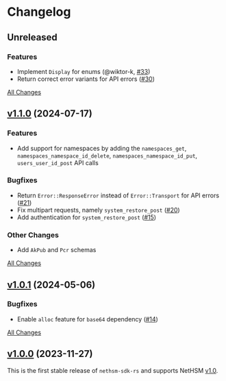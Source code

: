 # Changelog

## Unreleased

### Features

- Implement `Display` for enums (@wiktor-k, [#33](https://github.com/Nitrokey/nethsm-sdk-rs/pull/33))
- Return correct error variants for API errors ([#30](https://github.com/Nitrokey/nethsm-sdk-rs/issues/30))

[All Changes](https://github.com/Nitrokey/nethsm-sdk-rs/compare/v1.1.0...HEAD)

## [v1.1.0](https://github.com/Nitrokey/nethsm-sdk-rs/releases/tag/v1.1.0) (2024-07-17)

### Features

- Add support for namespaces by adding the `namespaces_get`, `namespaces_namespace_id_delete`, `namespaces_namespace_id_put`, `users_user_id_post` API calls

### Bugfixes

- Return `Error::ResponseError` instead of `Error::Transport` for API errors ([#21](https://github.com/Nitrokey/nethsm-sdk-rs/issues/21))
- Fix multipart requests, namely `system_restore_post` ([#20](https://github.com/Nitrokey/nethsm-sdk-rs/issues/20))
- Add authentication for `system_restore_post` ([#15](https://github.com/Nitrokey/nethsm-sdk-rs/issues/15))

### Other Changes

- Add `AkPub` and `Pcr` schemas

[All Changes](https://github.com/Nitrokey/nethsm-sdk-rs/compare/v1.0.1...v1.1.0)

## [v1.0.1](https://github.com/Nitrokey/nethsm-sdk-rs/releases/tag/v1.0.1) (2024-05-06)

### Bugfixes

- Enable `alloc` feature for `base64` dependency ([#14](https://github.com/Nitrokey/nethsm-sdk-rs/issues/14))

[All Changes](https://github.com/Nitrokey/nethsm-sdk-rs/compare/v1.0.0...v1.0.1)

## [v1.0.0](https://github.com/Nitrokey/nethsm-sdk-rs/releases/tag/v1.0.0) (2023-11-27)

This is the first stable release of `nethsm-sdk-rs` and supports NetHSM [v1.0][nethsm-v1.0].

[nethsm-v1.0]: https://github.com/Nitrokey/nethsm/releases/tag/v1.0
